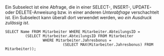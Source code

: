 Ein Subselect ist eine Abfrage, die in einer SELECT-, INSERT-, UPDATE- oder DELETE-Anweisung bzw. in einer anderen *Unterabfrage* verschachtelt ist. Ein Subselect kann überall dort verwendet werden, *wo ein Ausdruck zulässig ist*.

```
SELECT Name FROM Mitarbeiter WHERE Mitarbeiter.AbteilungsID =
         (SELECT Mitarbeiter.AbteilungsID FROM Mitarbeiter 
                 WHERE Mitarbeiter.Jahresbonus = 
                          (SELECT MAX(Mitarbeiter.Jahresbonus) FROM Mitarbeiter));
```
